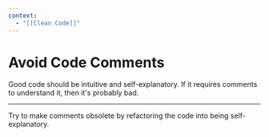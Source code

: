 ```yaml
---
context:
  - "[[Clean Code]]"
---
```


# Avoid Code Comments

Good code should be intuitive and self-explanatory. If it requires comments to understand it, then it's probably bad.

---

Try to make comments obsolete by refactoring the code into being self-explanatory.
